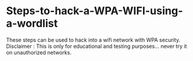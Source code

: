 # Steps-to-hack-a-WPA-WIFI-using-a-wordlist
These steps can be used to hack into a wifi network with WPA security. Disclaimer : This is only for educational and testing purposes... never try it on unauthorized networks.
